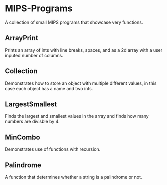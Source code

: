 # MIPS-Programs
A collection of small MIPS programs that showcase very functions.

## ArrayPrint
Prints an array of ints with line breaks, spaces, and as a 2d array with a user inputed number of columns.

## Collection
Demonstrates how to store an object with multiple different values, in this case each object has a name and two ints.

## LargestSmallest
Finds the largest and smallest values in the array and finds how many numbers are divisble by 4.

## MinCombo
Demonstrates use of functions with recursion.

## Palindrome
A function that determines whether a string is a palindrome or not.
